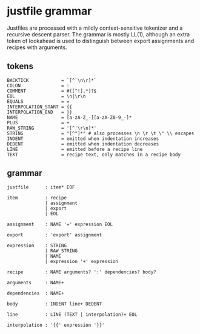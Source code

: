 justfile grammar
================

Justfiles are processed with a mildly context-sensitive tokenizer
and a recursive descent parser. The grammar is mostly LL(1),
although an extra token of lookahead is used to distinguish between
export assignments and recipes with arguments.

tokens
------

```
BACKTICK            = `[^`\n\r]*`
COLON               = :
COMMENT             = #([^!].*)?$
EOL                 = \n|\r\n
EQUALS              = =
INTERPOLATION_START = {{
INTERPOLATION_END   = }}
NAME                = [a-zA-Z_-][a-zA-Z0-9_-]*
PLUS                = +
RAW_STRING          = '[^'\r\n]*'
STRING              = "[^"]*" # also processes \n \r \t \" \\ escapes
INDENT              = emitted when indentation increases
DEDENT              = emitted when indentation decreases
LINE                = emitted before a recipe line
TEXT                = recipe text, only matches in a recipe body
```

grammar
-------

```
justfile      : item* EOF

item          : recipe
              | assignment
              | export
              | EOL

assignment    : NAME '=' expression EOL

export        : 'export' assignment

expression    : STRING
              | RAW_STRING
              | NAME
              | expression '+' expression

recipe        : NAME arguments? ':' dependencies? body?

arguments     : NAME+

dependencies  : NAME+

body          : INDENT line+ DEDENT

line          : LINE (TEXT | interpolation)+ EOL

interpolation : '{{' expression '}}'
```
